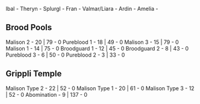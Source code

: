 Ibal -
Theryn -
Splurgl -
Fran -
Valmar/Liara -
Ardin -
Amelia -

## Brood Pools
Malison 2 -    20 | 79 - 0
Pureblood 1 -  18 | 49 - 0
Malison 3 -    15 | 79 - 0
Malison 1 -    14 | 75 - 0
Broodguard 1 - 12 | 45 - 0
Broodguard 2 - 8  | 43 - 0
Pureblood 3 -  6  | 50 - 0
Pureblood 2 -  3  | 33 - 0

## Grippli Temple
Malison Type 2 - 22 | 52 - 0
Malison Type 1 - 20 | 61 - 0
Malison Type 3 - 12 | 52 - 0
Abomination -    9 | 137 - 0

